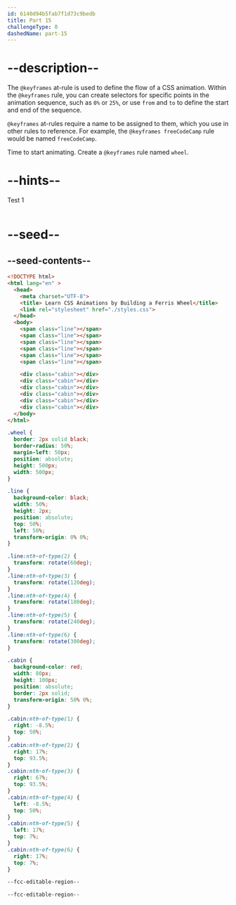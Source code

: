 ```yaml
---
id: 6140d94b5fab7f1d73c9bedb
title: Part 15
challengeType: 0
dashedName: part-15
---
```


# --description--

The `@keyframes` at-rule is used to define the flow of a CSS animation. Within the `@keyframes` rule, you can create selectors for specific points in the animation sequence, such as `0%` or `25%`, or use `from` and `to` to define the start and end of the sequence.

`@keyframes` at-rules require a name to be assigned to them, which you use in other rules to reference. For example, the `@keyframes freeCodeCamp` rule would be named `freeCodeCamp`.

Time to start animating. Create a `@keyframes` rule named `wheel`.

# --hints--

Test 1

```js

```

# --seed--

## --seed-contents--

```html
<!DOCTYPE html>
<html lang="en" >
  <head>
    <meta charset="UTF-8">
    <title> Learn CSS Animations by Building a Ferris Wheel</title>
    <link rel="stylesheet" href="./styles.css">
  </head>
  <body>
    <span class="line"></span>
    <span class="line"></span>
    <span class="line"></span>
    <span class="line"></span>
    <span class="line"></span>
    <span class="line"></span>

    <div class="cabin"></div>
    <div class="cabin"></div>
    <div class="cabin"></div>
    <div class="cabin"></div>
    <div class="cabin"></div>
    <div class="cabin"></div>
  </body>
</html>
```

```css
.wheel {
  border: 2px solid black;
  border-radius: 50%;
  margin-left: 50px;
  position: absolute;
  height: 500px;
  width: 500px;
}

.line {
  background-color: black;
  width: 50%;
  height: 2px;
  position: absolute;
  top: 50%;
  left: 50%;
  transform-origin: 0% 0%;
}

.line:nth-of-type(2) {
  transform: rotate(60deg);
}
.line:nth-of-type(3) {
  transform: rotate(120deg);
}
.line:nth-of-type(4) {
  transform: rotate(180deg);
}
.line:nth-of-type(5) {
  transform: rotate(240deg);
}
.line:nth-of-type(6) {
  transform: rotate(300deg);
}

.cabin {
  background-color: red;
  width: 80px;
  height: 100px;
  position: absolute;
  border: 2px solid;
  transform-origin: 50% 0%;
}

.cabin:nth-of-type(1) {
  right: -8.5%;
  top: 50%;
}
.cabin:nth-of-type(2) {
  right: 17%;
  top: 93.5%;
}
.cabin:nth-of-type(3) {
  right: 67%;
  top: 93.5%;
}
.cabin:nth-of-type(4) {
  left: -8.5%;
  top: 50%;
}
.cabin:nth-of-type(5) {
  left: 17%;
  top: 7%;
}
.cabin:nth-of-type(6) {
  right: 17%;
  top: 7%;
}

--fcc-editable-region--

--fcc-editable-region--
```
